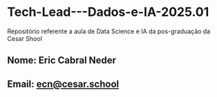 # Tech-Lead---Dados-e-IA-2025.01
Repositório referente a aula de Data Science e IA da pos-graduação da Cesar Shool

## Nome: Eric Cabral Neder
## Email: ecn@cesar.school

